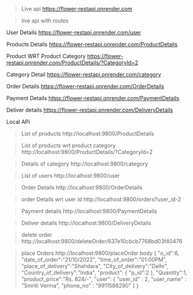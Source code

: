 >Live api
https://flower-restapi.onrender.com

>live api with routes

User Details
https://flower-restapi.onrender.com/user

Products Details
https://flower-restapi.onrender.com/ProductDetails

Product WRT Product Category
https://flower-restapi.onrender.com/ProductDetails/?CategoryId=2

Category Detail
https://flower-restapi.onrender.com/category

Order Details
https://flower-restapi.onrender.com/OrderDetails

Payment Details
https://flower-restapi.onrender.com/PaymentDetails


Deliver details
https://flower-restapi.onrender.com/DeliveryDetails

Local APi

>List of products
http://localhost:9800/ProductDetails


>List of products wrt product category
http://localhost:9800/ProductDetails/?CategoryId=2

>Details of category
http://localhost:9800/category


>List of users
http://localhost:9800/user


>Order Details
http://localhost:9800/OrderDetails

>order Details wrt user id
http://localhost:9800/orders?user_id-2

>Payment details
http://localhost:9800/PaymentDetails


>Deliver details
http://localhost:9800/DeliveryDetails

>delete order
http://localhost:9800/deleteOrder/637e10cbcb7768bd03f40476

>place Orders
http://localhost:9800/placeOrder
body 
{
    "o_id":6,
    "date_of_order":"21/10/2022",
    "time_of_order":"01:00PM",
    "place_of_delivery":"Shahdara",
    "City_of_delivery":"Delhi",
    "Country_of_delivery":"India",
    "product":
    {
        "p_id":2
    },
    "Quantity":1,
    "product_price":"Rs. 824/-",
    "user":
    {
        "user_id" : 2,
        "user_name" : "Smriti Verma",
        "phone_no" : "9911586290"
    }
}
